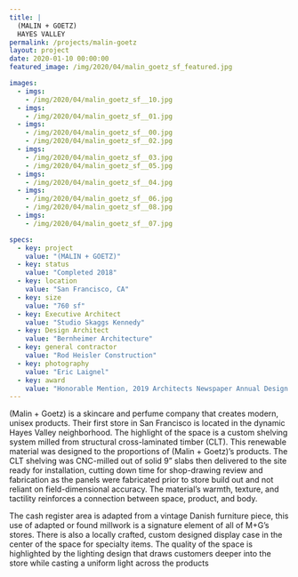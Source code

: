 ```yaml
---
title: |
  (MALIN + GOETZ)
  HAYES VALLEY
permalink: /projects/malin-goetz
layout: project
date: 2020-01-10 00:00:00
featured_image: /img/2020/04/malin_goetz_sf_featured.jpg

images:
  - imgs: 
    - /img/2020/04/malin_goetz_sf__10.jpg
  - imgs: 
    - /img/2020/04/malin_goetz_sf__01.jpg
  - imgs: 
    - /img/2020/04/malin_goetz_sf__00.jpg
    - /img/2020/04/malin_goetz_sf__02.jpg
  - imgs: 
    - /img/2020/04/malin_goetz_sf__03.jpg
    - /img/2020/04/malin_goetz_sf__05.jpg
  - imgs: 
    - /img/2020/04/malin_goetz_sf__04.jpg
  - imgs: 
    - /img/2020/04/malin_goetz_sf__06.jpg
    - /img/2020/04/malin_goetz_sf__08.jpg
  - imgs: 
    - /img/2020/04/malin_goetz_sf__07.jpg

specs:
  - key: project
    value: "(MALIN + GOETZ)"
  - key: status
    value: "Completed 2018"
  - key: location
    value: "San Francisco, CA"
  - key: size
    value: "760 sf"
  - key: Executive Architect
    value: "Studio Skaggs Kennedy"
  - key: Design Architect
    value: "Bernheimer Architecture"
  - key: general contractor
    value: "Rod Heisler Construction"
  - key: photography
    value: "Eric Laignel"
  - key: award
    value: "Honorable Mention, 2019 Architects Newspaper Annual Design Awards"
---
```


(Malin + Goetz) is a skincare and perfume company that creates modern, unisex products.  Their first store in San Francisco is located in the dynamic Hayes Valley neighborhood. The highlight of the space is a custom shelving system milled from structural cross-laminated timber (CLT). This renewable material was designed to the proportions of (Malin + Goetz)’s products.  The CLT shelving was CNC-milled out of solid 9” slabs then delivered to the site ready for installation, cutting down time for shop-drawing review and fabrication as the panels were fabricated prior to store build out and not reliant on field-dimensional accuracy. The material’s warmth, texture, and tactility reinforces a connection between space, product, and body.

The cash register area is adapted from a vintage Danish furniture piece, this use of adapted or found millwork is a signature element of all of M+G’s stores.  There is also a locally crafted, custom designed display case in the center of the space for specialty items.  The quality of the space is highlighted by the lighting design that draws customers deeper into the store while casting a uniform light across the products
